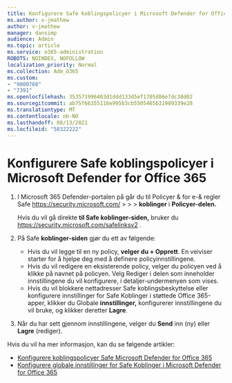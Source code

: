 ```yaml
---
title: Konfigurere Safe koblingspolicyer i Microsoft Defender for Office 365
ms.author: v-jmathew
author: v-jmathew
manager: dansimp
audience: Admin
ms.topic: article
ms.service: o365-administration
ROBOTS: NOINDEX, NOFOLLOW
localization_priority: Normal
ms.collection: Adm_O365
ms.custom:
- "9000760"
- "7391"
ms.openlocfilehash: 353571996403d1ddd133d5ef1705d86e7dc38d02
ms.sourcegitcommit: ab75f66355116e995b3cb5505465b31989339e28
ms.translationtype: MT
ms.contentlocale: nb-NO
ms.lasthandoff: 08/13/2021
ms.locfileid: "58322222"
---
```

# <a name="set-up-safe-link-policies-in-microsoft-defender-for-office-365"></a>Konfigurere Safe koblingspolicyer i Microsoft Defender for Office 365

1. I Microsoft 365 Defender-portalen på går du til Policyer & for e-& regler Safe <https://security.microsoft.com/>  \>  \>  \> **koblinger** i **Policyer-delen.**

   Hvis du vil gå direkte **til Safe koblinger-siden,** bruker du <https://security.microsoft.com/safelinksv2> .

2. På Safe **koblinger-siden** gjør du ett av følgende:
   - Hvis du vil legge til en ny policy, **velger du + Opprett**. En veiviser starter for å hjelpe deg med å definere policyinnstillingene.
   - Hvis du vil redigere en eksisterende policy, velger du policyen ved å klikke på navnet på policyen. Velg Rediger i delen som  inneholder innstillingene du vil konfigurere, i detaljer-undermenyen som vises.
   - Hvis du vil blokkere nettadresser Safe koblingsbeskyttelse eller konfigurere innstillinger for Safe Koblinger i støttede Office 365-apper, klikker du Globale **innstillinger,** konfigurerer innstillingene du vil bruke, og klikker deretter **Lagre**.

3. Når du har sett gjennom innstillingene, velger du **Send** inn (ny) eller **Lagre** (rediger).

Hvis du vil ha mer informasjon, kan du se følgende artikler:

- [Konfigurere koblingspolicyer Safe Microsoft Defender for Office 365](https://docs.microsoft.com/microsoft-365/security/office-365-security/set-up-safe-links-policies)
- [Konfigurere globale innstillinger for Safe Koblinger i Microsoft Defender for Office 365](https://docs.microsoft.com/microsoft-365/security/office-365-security/configure-global-settings-for-safe-links)
